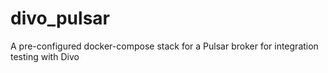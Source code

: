 # divo_pulsar
A pre-configured docker-compose stack for a Pulsar broker for integration testing with Divo
